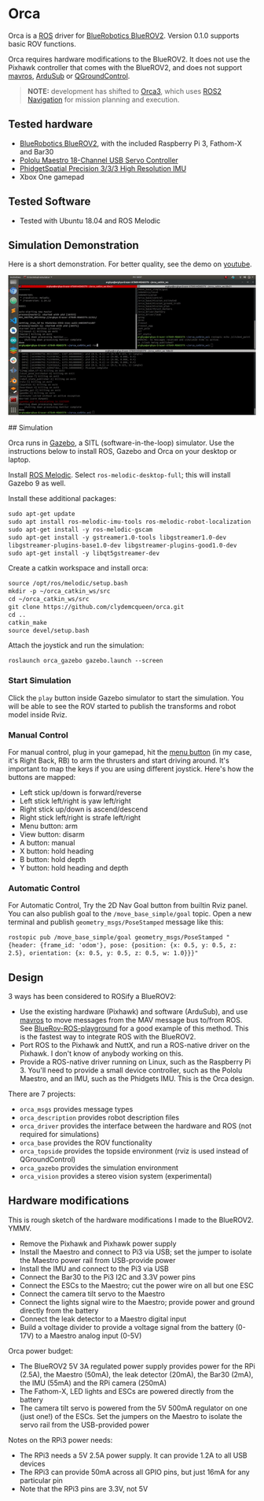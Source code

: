 # Orca #

Orca is a [ROS](http://ros.org) driver for [BlueRobotics BlueROV2](https://www.bluerobotics.com/store/rov/bluerov2/).
Version 0.1.0  supports basic ROV functions.

Orca requires hardware modifications to the BlueROV2.
It does not use the Pixhawk controller that comes with the BlueROV2, and does not support [mavros](http://wiki.ros.org/mavros), [ArduSub](https://www.ardusub.com/) or [QGroundControl](http://qgroundcontrol.com/).

> **NOTE:** development has shifted to [Orca3](https://github.com/clydemcqueen/orca3),
> which uses [ROS2 Navigation](https://navigation.ros.org/index.html) for mission planning and execution.

## Tested hardware

* [BlueRobotics BlueROV2](https://www.bluerobotics.com/store/rov/bluerov2/), with the included Raspberry Pi 3, Fathom-X and Bar30
* [Pololu Maestro 18-Channel USB Servo Controller](https://www.pololu.com/product/1354)
* [PhidgetSpatial Precision 3/3/3 High Resolution IMU](https://www.phidgets.com/?tier=3&catid=10&pcid=8&prodid=32)
* Xbox One gamepad

## Tested Software

* Tested with Ubuntu 18.04 and ROS Melodic

## Simulation Demonstration
Here is a short demonstration. For better quality, see the demo on [youtube](https://www.youtube.com/watch?v=whqWEsKmHw8). 
<p align="center">
    <img src="Blue_ROV2.gif", width="800">
</p>
## Simulation

Orca runs in [Gazebo](http://gazebosim.org/), a SITL (software-in-the-loop) simulator.
Use the instructions below to install ROS, Gazebo and Orca on your desktop or laptop.

Install [ROS Melodic](http://wiki.ros.org/Installation/Ubuntu).
Select `ros-melodic-desktop-full`; this will install Gazebo 9 as well.

Install these additional packages:
~~~~
sudo apt-get update
sudo apt install ros-melodic-imu-tools ros-melodic-robot-localization
sudo apt-get install -y ros-melodic-gscam
sudo apt-get install -y gstreamer1.0-tools libgstreamer1.0-dev libgstreamer-plugins-base1.0-dev libgstreamer-plugins-good1.0-dev
sudo apt-get install -y libqt5gstreamer-dev
~~~~

Create a catkin workspace and install orca:
~~~~
source /opt/ros/melodic/setup.bash
mkdir -p ~/orca_catkin_ws/src
cd ~/orca_catkin_ws/src
git clone https://github.com/clydemcqueen/orca.git
cd ..
catkin_make
source devel/setup.bash
~~~~

Attach the joystick and run the simulation:
~~~~
roslaunch orca_gazebo gazebo.launch --screen
~~~~
### Start Simulation
Click the `play` button inside Gazebo simulator to start the simulation. You will be able to see the ROV started to publish the transforms and robot model inside Rviz.

### Manual Control
For manual control, plug in your gamepad, hit the [menu button](https://support.xbox.com/en-US/xbox-one/accessories/xbox-one-wireless-controller) (in my case, it's Right Back, RB) to arm the thrusters and start driving around. It's important to map the keys if you are using different joystick. Here's how the buttons are mapped:
* Left stick up/down is forward/reverse
* Left stick left/right is yaw left/right
* Right stick up/down is ascend/descend
* Right stick left/right is strafe left/right
* Menu button: arm
* View button: disarm
* A button: manual
* X button: hold heading
* B button: hold depth
* Y button: hold heading and depth

### Automatic Control
For Automatic Control, Try the 2D Nav Goal button from builtin Rviz panel. You can also publish goal to the `/move_base_simple/goal` topic. Open a new terminal and publish `geometry_msgs/PoseStamped` message like this:
```
rostopic pub /move_base_simple/goal geometry_msgs/PoseStamped "{header: {frame_id: 'odom'}, pose: {position: {x: 0.5, y: 0.5, z: 2.5}, orientation: {x: 0.5, y: 0.5, z: 0.5, w: 1.0}}}"
```
## Design

3 ways has been considered to ROSify a BlueROV2:

* Use the existing hardware (Pixhawk) and software (ArduSub), and use [mavros](http://wiki.ros.org/mavros) to move messages from the MAV message bus to/from ROS.
See [BlueRov-ROS-playground](https://github.com/patrickelectric/bluerov_ros_playground) for a good example of this method.
This is the fastest way to integrate ROS with the BlueROV2.
* Port ROS to the Pixhawk and NuttX, and run a ROS-native driver on the Pixhawk. I don't know of anybody working on this.
* Provide a ROS-native driver running on Linux, such as the Raspberry Pi 3.
You'll need to provide a small device controller, such as the Pololu Maestro, and an IMU, such as the Phidgets IMU.
This is the Orca design.

There are 7 projects:
* `orca_msgs` provides message types
* `orca_description` provides robot description files
* `orca_driver` provides the interface between the hardware and ROS (not required for simulations)
* `orca_base` provides the ROV functionality
* `orca_topside` provides the topside environment (rviz is used instead of QGroundControl)
* `orca_gazebo` provides the simulation environment
* `orca_vision` provides a stereo vision system (experimental)

## Hardware modifications

This is rough sketch of the hardware modifications I made to the BlueROV2. YMMV.

* Remove the Pixhawk and Pixhawk power supply
* Install the Maestro and connect to Pi3 via USB; set the jumper to isolate the Maestro power rail from USB-provide power
* Install the IMU and connect to the Pi3 via USB
* Connect the Bar30 to the Pi3 I2C and 3.3V power pins
* Connect the ESCs to the Maestro; cut the power wire on all but one ESC
* Connect the camera tilt servo to the Maestro
* Connect the lights signal wire to the Maestro; provide power and ground directly from the battery
* Connect the leak detector to a Maestro digital input
* Build a voltage divider to provide a voltage signal from the battery (0-17V) to a Maestro analog input (0-5V)

Orca power budget:

* The BlueROV2 5V 3A regulated power supply provides power for the RPi (2.5A), the Maestro (50mA), the leak detector (20mA), the Bar30 (2mA), the IMU (55mA) and the RPi camera (250mA)
* The Fathom-X, LED lights and ESCs are powered directly from the battery
* The camera tilt servo is powered from the 5V 500mA regulator on one (just one!) of the ESCs. Set the jumpers on the Maestro to isolate the servo rail from the USB-provided power

Notes on the RPi3 power needs:

* The RPi3 needs a 5V 2.5A power supply. It can provide 1.2A to all USB devices
* The RPi3 can provide 50mA across all GPIO pins, but just 16mA for any particular pin
* Note that the RPi3 pins are 3.3V, not 5V
